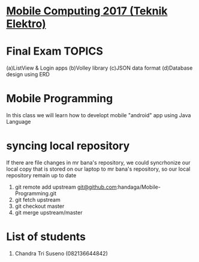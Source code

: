 # [ Mobile Computing 2017 (Teknik Elektro) ](https://github.com/handaga/mobile-computing-2017)


# Final Exam TOPICS
(a)ListView & Login apps
(b)Volley library
(c)JSON data format
(d)Database design using ERD

# Mobile Programming
In this class we will learn how to developt mobile "android" app using Java Language

# syncing local repository

If there are file changes in mr bana's repository, we could syncrhonize our local copy that is stored on our laptop to mr bana's repository, so our local repository remain up to date
1. git remote add upstream git@github.com:handaga/Mobile-Programming.git
2. git fetch upstream
3. git checkout master
4. git merge upstream/master

# List of students

1. Chandra Tri Suseno (082136644842)